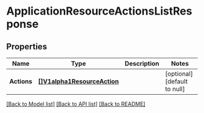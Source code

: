 # ApplicationResourceActionsListResponse

## Properties
Name | Type | Description | Notes
------------ | ------------- | ------------- | -------------
**Actions** | [**[]V1alpha1ResourceAction**](v1alpha1ResourceAction.md) |  | [optional] [default to null]

[[Back to Model list]](../README.md#documentation-for-models) [[Back to API list]](../README.md#documentation-for-api-endpoints) [[Back to README]](../README.md)


